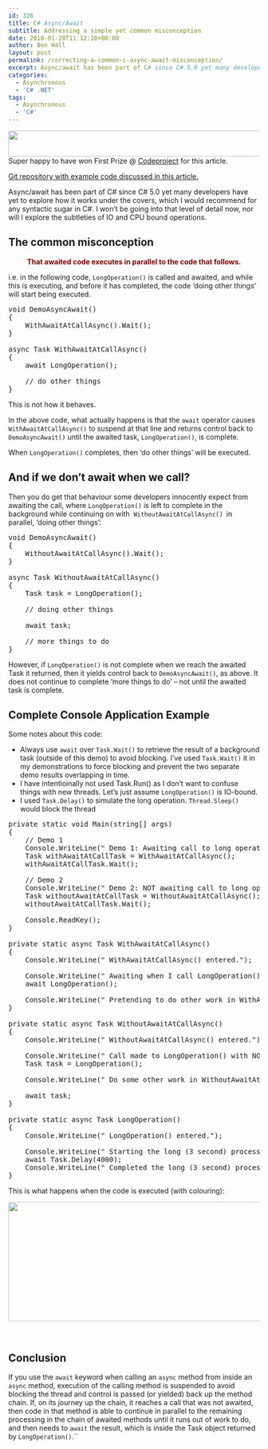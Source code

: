 ```yaml
---
id: 326
title: C# Async/Await
subtitle: Addressing a simple yet common misconception
date: 2018-01-28T11:12:10+00:00
author: Ben Hall
layout: post
permalink: /correcting-a-common-c-async-await-misconception/
excerpt: Async/await has been part of C# since C# 5.0 yet many developers have yet to explore how it works under the covers, which I would recommend for any syntactic sugar in C#. I won&#8217;t be going into that level of detail now, nor will I explore the subtleties of IO and CPU bound operations.
categories:
  - Asynchronous
  - 'C# .NET'
tags:
  - Asynchronous
  - 'C#'
---
```

[<img class="alignnone" src="https://i0.wp.com/benhall.io/wp-content/uploads/2018/01/bestAsync2.png?resize=563%2C52" alt="" width="563" height="52" data-recalc-dims="1" />](https://www.codeproject.com/Articles/1229574/Addressing-a-Simple-Yet-Common-Csharp-Async-Await)  
Super happy to have won First Prize @ [Codeproject](https://www.codeproject.com/Articles/1229574/Addressing-a-Simple-Yet-Common-Csharp-Async-Await) for this article.

[Git repository with example code discussed in this article.](https://github.com/benbhall/AsyncAwaitBehaviourDemo)

Async/await has been part of C# since C# 5.0 yet many developers have yet to explore how it works under the covers, which I would recommend for any syntactic sugar in C#. I won&#8217;t be going into that level of detail now, nor will I explore the subtleties of IO and CPU bound operations.

## The common misconception

<p style="text-align: center;">
  <strong><span style="color: #800000;">That awaited code executes in parallel to the code that follows.</span></strong>
</p>

i.e. in the following code, `LongOperation()` is called and awaited, and while this is executing, and before it has completed, the code ‘doing other things’ will start being executed.

<pre class="lang:c# decode:true">void DemoAsyncAwait()
{
    WithAwaitAtCallAsync().Wait();
}

async Task WithAwaitAtCallAsync()
{
    await LongOperation();

    // do other things
}</pre>

This is not how it behaves.

In the above code, what actually happens is that the `await` operator causes `WithAwaitAtCallAsync()` to suspend at that line and returns control back to `DemoAsyncAwait()` until the awaited task, `LongOperation()`, is complete.

When `LongOperation()` completes, then ‘do other things’ will be executed.

## And if we don&#8217;t await when we call?

Then you do get that behaviour some developers innocently expect from awaiting the call, where `LongOperation()` is left to complete in the background while continuing on with  `WithoutAwaitAtCallAsync() `in parallel, &#8216;doing other things&#8217;:

<pre class="lang:c decode:true">void DemoAsyncAwait()
{
    WithoutAwaitAtCallAsync().Wait(); 
}

async Task WithoutAwaitAtCallAsync() 
{ 
    Task task = LongOperation();

    // doing other things 

    await task;

    // more things to do
}</pre>

However, if `LongOperation()` is not complete when we reach the awaited Task it returned, then it yields control back to `DemoAsyncAwait()`, as above. It does not continue to complete &#8216;more things to do&#8217; &#8211; not until the awaited task is complete.

## Complete Console Application Example

Some notes about this code:

  * Always use `await` over `Task.Wait()` to retrieve the result of a background task (outside of this demo) to avoid blocking. I&#8217;ve used `Task.Wait()` it in my demonstrations to force blocking and prevent the two separate demo results overlapping in time.
  * I have intentioinally not used Task.Run() as I don&#8217;t want to confuse things with new threads. Let&#8217;s just assume `LongOperation()` is IO-bound.
  * I used `Task.Delay()` to simulate the long operation. `Thread.Sleep()` would block the thread

<pre class="lang:c# decode:true">private static void Main(string[] args)
{
    // Demo 1
    Console.WriteLine(" Demo 1: Awaiting call to long operation:");
    Task withAwaitAtCallTask = WithAwaitAtCallAsync();
    withAwaitAtCallTask.Wait();

    // Demo 2
    Console.WriteLine(" Demo 2: NOT awaiting call to long operation:");
    Task withoutAwaitAtCallTask = WithoutAwaitAtCallAsync();
    withoutAwaitAtCallTask.Wait();

    Console.ReadKey();
}

private static async Task WithAwaitAtCallAsync()
{ 
    Console.WriteLine(" WithAwaitAtCallAsync() entered.");

    Console.WriteLine(" Awaiting when I call LongOperation().");
    await LongOperation();

    Console.WriteLine(" Pretending to do other work in WithAwaitAtCallAsync().");
}

private static async Task WithoutAwaitAtCallAsync()
{
    Console.WriteLine(" WithoutAwaitAtCallAsync() entered.");

    Console.WriteLine(" Call made to LongOperation() with NO await.");
    Task task = LongOperation();

    Console.WriteLine(" Do some other work in WithoutAwaitAtCallAsync() after calling LongOperation().");

    await task;
}

private static async Task LongOperation()
{
    Console.WriteLine(" LongOperation() entered.");

    Console.WriteLine(" Starting the long (3 second) process in LongOperation()...");
    await Task.Delay(4000);
    Console.WriteLine(" Completed the long (3 second) process in LongOperation()...");
}</pre>

This is what happens when the code is executed (with colouring):

<img class="aligncenter wp-image-347" src="https://i2.wp.com/benhall.io/wp-content/uploads/2018/01/async_demo2.gif?resize=560%2C239" alt="" width="560" height="239" data-recalc-dims="1" /> 

&nbsp;

## Conclusion

If you use the `await` keyword when calling an `async` method from inside an `async` method, execution of the calling method is suspended to avoid blocking the thread and control is passed (or yielded) back up the method chain. If, on its journey up the chain, it reaches a call that was not awaited, then code in that method is able to continue in parallel to the remaining processing in the chain of awaited methods until it runs out of work to do, and then needs to `await` the result, which is inside the Task object returned by `LongOperation()`.``​​​​​​​

<a style="display: none;" href="https://www.codeproject.com" rel="tag">CodeProject</a>